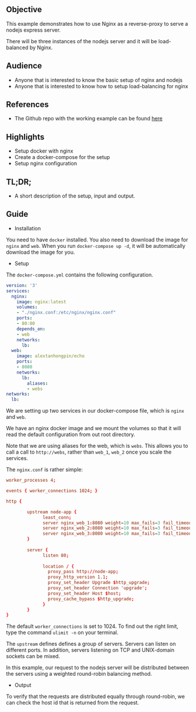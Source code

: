 ## Objective

This example demonstrates how to use Nginx as a reverse-proxy to serve a nodejs express server.

There will be three instances of the nodejs server and it will be load-balanced by Nginx.


## Audience

- Anyone that is interested to know the basic setup of nginx and nodejs
- Anyone that is interested to know how to setup load-balancing for nginx

## References

- The Github repo with the working example can be found [here](https://github.com/alextanhongpin/full-stack-microservice/tree/master/nginx)

## Highlights

- Setup docker with nginx
- Create a docker-compose for the setup
- Setup nginx configuration

## TL;DR;

- A short description of the setup, input and output.


## Guide

- Installation

You need to have `docker` installed. You also need to download the image for `nginx` and `web`. When you run `docker-compose up -d`, it will be automatically download the image for you.

- Setup

The `docker-compose.yml` contains the following configuration.
```yaml
version: '3'
services:
  nginx:
    image: nginx:latest
    volumes: 
    - "./nginx.conf:/etc/nginx/nginx.conf"
    ports:
    - 80:80
    depends_on:
    - web
    networks:
      lb:
  web:
    image: alextanhongpin/echo
    ports:
    - 8080
    networks:
      lb:
        aliases:
        - webs
networks:
  lb:
 ```

We are setting up two services in our docker-compose file, which is `nginx` and `web`.

We have an nginx docker image and we mount the volumes so that it will read the default configuration from out root directory.

Note that we are using aliases for the web, which is `webs`. This allows you to call a call to `http://webs`, rather than `web_1`, `web_2` once you scale the services.


The `nginx.conf` is rather simple:

```conf
worker_processes 4;

events { worker_connections 1024; }

http {

        upstream node-app {
              least_conn;
              server nginx_web_1:8080 weight=10 max_fails=3 fail_timeout=30s;
              server nginx_web_2:8080 weight=10 max_fails=3 fail_timeout=30s;
              server nginx_web_3:8080 weight=10 max_fails=3 fail_timeout=30s;
        }
         
        server {
              listen 80;
         
              location / {
                proxy_pass http://node-app;
                proxy_http_version 1.1;
                proxy_set_header Upgrade $http_upgrade;
                proxy_set_header Connection 'upgrade';
                proxy_set_header Host $host;
                proxy_cache_bypass $http_upgrade;
              }
        }
}
```

The default `worker_connections` is set to 1024. To find out the right limit, type the command `ulimit -n` on your terminal.

The `upstream` defines defines a group of servers. Servers can listen on different ports. In addition, servers listening on TCP and UNIX-domain sockets can be mixed.

In this example, our request to the nodejs server will be distributed between the servers using a weighted round-robin balancing method.


- Output

To verify that the requests are distributed equally through round-robin, we can check the host id that is returned from the request.
